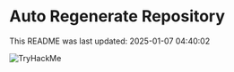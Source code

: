 # Auto Regenerate Repository

This README was last updated: 2025-01-07 04:40:02

 ![TryHackMe](https://tryhackme.com/badge/533634)